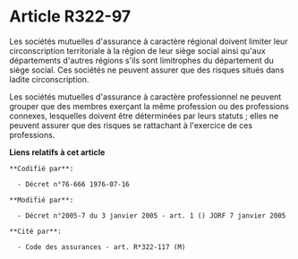 # Article R322-97

Les sociétés mutuelles d'assurance à caractère régional doivent limiter leur circonscription territoriale à la région de leur
siège social ainsi qu'aux départements d'autres régions s'ils sont limitrophes du département du siège social. Ces sociétés
ne peuvent assurer que des risques situés dans ladite circonscription.

Les sociétés mutuelles d'assurance à caractère professionnel ne peuvent grouper que des membres exerçant la même profession
ou des professions connexes, lesquelles doivent être déterminées par leurs statuts ; elles ne peuvent assurer que des risques
se rattachant à l'exercice de ces professions.

**Liens relatifs à cet article**

	**Codifié par**:

	  - Décret n°76-666 1976-07-16

	**Modifié par**:

	  - Décret n°2005-7 du 3 janvier 2005 - art. 1 () JORF 7 janvier 2005

	**Cité par**:

	  - Code des assurances - art. R*322-117 (M)
